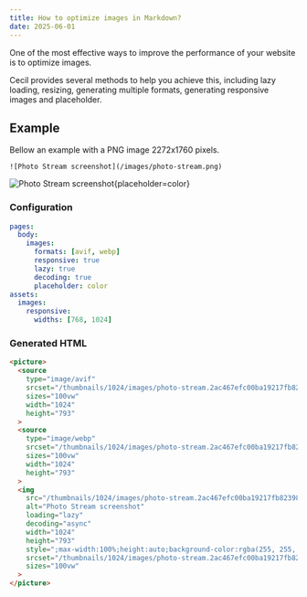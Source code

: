 ```yaml
---
title: How to optimize images in Markdown?
date: 2025-06-01
---
```

One of the most effective ways to improve the performance of your website is to optimize images.

Cecil provides several methods to help you achieve this, including lazy loading, resizing, generating multiple formats, generating responsive images and placeholder.

## Example

Bellow an example with a PNG image 2272x1760 pixels.

```twig
![Photo Stream screenshot](/images/photo-stream.png)
```

![Photo Stream screenshot](../../assets/images/photo-stream.png){placeholder=color}

### Configuration

```yaml
pages:
  body:
    images:
      formats: [avif, webp]
      responsive: true
      lazy: true
      decoding: true
      placeholder: color
assets:
  images:
    responsive:
      widths: [768, 1024]
```

### Generated HTML

```html
<picture>
  <source
    type="image/avif"
    srcset="/thumbnails/1024/images/photo-stream.2ac467efc00ba19217fb82398d1b2f16.avif 1024w, /thumbnails/768/thumbnails/1024/images/photo-stream.2ac467efc00ba19217fb82398d1b2f16.avif 768w"
    sizes="100vw"
    width="1024"
    height="793"
  >
  <source
    type="image/webp"
    srcset="/thumbnails/1024/images/photo-stream.2ac467efc00ba19217fb82398d1b2f16.webp 1024w, /thumbnails/768/thumbnails/1024/images/photo-stream.2ac467efc00ba19217fb82398d1b2f16.webp 768w"
    sizes="100vw"
    width="1024"
    height="793"
  >
  <img
    src="/thumbnails/1024/images/photo-stream.2ac467efc00ba19217fb82398d1b2f16.png"
    alt="Photo Stream screenshot"
    loading="lazy"
    decoding="async"
    width="1024"
    height="793"
    style=";max-width:100%;height:auto;background-color:rgba(255, 255, 255, 0.0);"
    srcset="/thumbnails/1024/images/photo-stream.2ac467efc00ba19217fb82398d1b2f16.png 1024w, /thumbnails/768/thumbnails/1024/images/photo-stream.2ac467efc00ba19217fb82398d1b2f16.png 768w"
    sizes="100vw"
  >
</picture>
```
